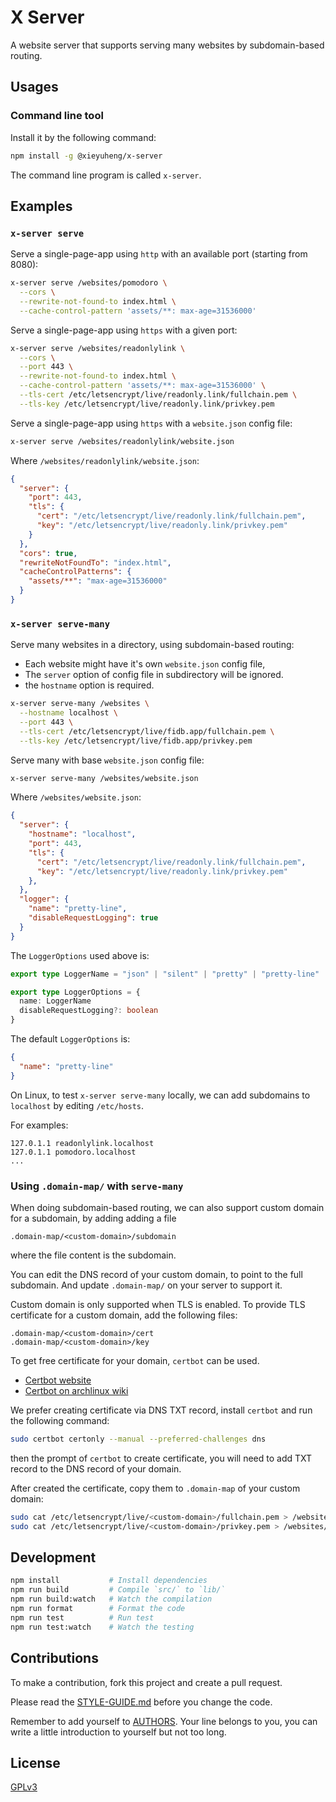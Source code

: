 # X Server

A website server that supports serving many websites by subdomain-based routing.

## Usages

### Command line tool

Install it by the following command:

```sh
npm install -g @xieyuheng/x-server
```

The command line program is called `x-server`.

## Examples

### `x-server serve`

Serve a single-page-app using `http` with an available port (starting from 8080):

```sh
x-server serve /websites/pomodoro \
  --cors \
  --rewrite-not-found-to index.html \
  --cache-control-pattern 'assets/**: max-age=31536000'
```

Serve a single-page-app using `https` with a given port:

```sh
x-server serve /websites/readonlylink \
  --cors \
  --port 443 \
  --rewrite-not-found-to index.html \
  --cache-control-pattern 'assets/**: max-age=31536000' \
  --tls-cert /etc/letsencrypt/live/readonly.link/fullchain.pem \
  --tls-key /etc/letsencrypt/live/readonly.link/privkey.pem
```

Serve a single-page-app using `https` with a `website.json` config file:

```sh
x-server serve /websites/readonlylink/website.json
```

Where `/websites/readonlylink/website.json`:

```json
{
  "server": {
    "port": 443,
    "tls": {
      "cert": "/etc/letsencrypt/live/readonly.link/fullchain.pem",
      "key": "/etc/letsencrypt/live/readonly.link/privkey.pem"
    }
  },
  "cors": true,
  "rewriteNotFoundTo": "index.html",
  "cacheControlPatterns": {
    "assets/**": "max-age=31536000"
  }
}
```

### `x-server serve-many`

Serve many websites in a directory, using subdomain-based routing:

- Each website might have it's own `website.json` config file,
- The `server` option of config file in subdirectory will be ignored.
- the `hostname` option is required.

```sh
x-server serve-many /websites \
  --hostname localhost \
  --port 443 \
  --tls-cert /etc/letsencrypt/live/fidb.app/fullchain.pem \
  --tls-key /etc/letsencrypt/live/fidb.app/privkey.pem
```

Serve many with base `website.json` config file:

```sh
x-server serve-many /websites/website.json
```

Where `/websites/website.json`:

```json
{
  "server": {
    "hostname": "localhost",
    "port": 443,
    "tls": {
      "cert": "/etc/letsencrypt/live/readonly.link/fullchain.pem",
      "key": "/etc/letsencrypt/live/readonly.link/privkey.pem"
    },
  },
  "logger": {
    "name": "pretty-line",
    "disableRequestLogging": true
  }
}
```

The `LoggerOptions` used above is:

```ts
export type LoggerName = "json" | "silent" | "pretty" | "pretty-line"

export type LoggerOptions = {
  name: LoggerName
  disableRequestLogging?: boolean
}
```

The default `LoggerOptions` is:

```json
{
  "name": "pretty-line"
}
```

On Linux, to test `x-server serve-many` locally,
we can add subdomains to `localhost` by editing `/etc/hosts`.

For examples:

```
127.0.1.1 readonlylink.localhost
127.0.1.1 pomodoro.localhost
...
```

### Using `.domain-map/` with `serve-many`

When doing subdomain-based routing,
we can also support custom domain for a subdomain,
by adding adding a file

```
.domain-map/<custom-domain>/subdomain
```

where the file content is the subdomain.

You can edit the DNS record of your custom domain,
to point to the full subdomain.
And update `.domain-map/` on your server to support it.

Custom domain is only supported when TLS is enabled.
To provide TLS certificate for a custom domain,
add the following files:

```
.domain-map/<custom-domain>/cert
.domain-map/<custom-domain>/key
```

To get free certificate for your domain,
`certbot` can be used.

- [Certbot website](https://certbot.eff.org/instructions)
- [Certbot on archlinux wiki](https://wiki.archlinux.org/title/certbot)

We prefer creating certificate via DNS TXT record,
install `certbot` and run the following command:

```sh
sudo certbot certonly --manual --preferred-challenges dns
```

then the prompt of `certbot` to create certificate,
you will need to add TXT record to the DNS record of your domain.

After created the certificate, copy them to `.domain-map` of your custom domain:

```sh
sudo cat /etc/letsencrypt/live/<custom-domain>/fullchain.pem > /websites/.domain-map/<custom-domain>/cert
sudo cat /etc/letsencrypt/live/<custom-domain>/privkey.pem > /websites/.domain-map/<custom-domain>/key
```

## Development

```sh
npm install           # Install dependencies
npm run build         # Compile `src/` to `lib/`
npm run build:watch   # Watch the compilation
npm run format        # Format the code
npm run test          # Run test
npm run test:watch    # Watch the testing
```

## Contributions

To make a contribution, fork this project and create a pull request.

Please read the [STYLE-GUIDE.md](STYLE-GUIDE.md) before you change the code.

Remember to add yourself to [AUTHORS](AUTHORS).
Your line belongs to you, you can write a little
introduction to yourself but not too long.

## License

[GPLv3](LICENSE)
